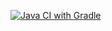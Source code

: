 [![Java CI with Gradle](https://github.com/Novadiss/Auto.SixLesson.Cucumber/actions/workflows/gradle.yml/badge.svg)](https://github.com/Novadiss/Auto.SixLesson.Cucumber/actions/workflows/gradle.yml)
